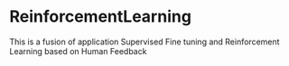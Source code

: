 # ReinforcementLearning
This is a fusion of application Supervised Fine tuning and Reinforcement Learning based on Human Feedback
